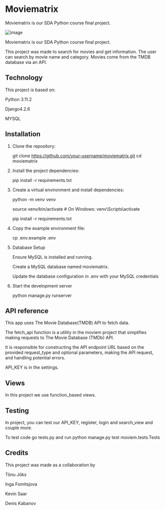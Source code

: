 # Moviematrix


Moviematrix is our SDA Python course final project.


![image](https://github.com/IngaFom/moviematrix/assets/144582845/4a45d56c-cecc-430c-a821-6e0d3381e297)


Moviematrix is our SDA Python course final project. 

This project was made to search for movies and get information.
The user can search by movie name and category.
Movies come from the TMDB database via an API.

## Technology

This project is based on:

Python 3.11.2

Django4.2.6

MYSQL

## Installation

1. Clone the repository:

   git clone https://github.com/your-username/moviematrix.git
   cd moviematrix

2. Install the project dependencies:

   pip install -r requirements.txt

3. Create a virtual environment and install dependencies:

   python -m venv venv


   source venv/bin/activate   # On Windows: venv\Scripts\activate


   pip install -r requirements.txt

4. Copy the example environment file:

   cp .env.example .env

5. Database Setup

   Ensure MySQL is installed and running.

   Create a MySQL database named moviematrix.

   Update the database configuration in .env with your MySQL credentials

6. Start the development server

   python manage.py runserver


## API reference

This app uses The Movie Database(TMDB) API to fetch data.

The fetch_api function is a utility in the moviem project that simplifies making requests to The Movie Database (TMDb)
API.

It is responsible for constructing the API endpoint URL based on the provided request_type and optional parameters,
making the API request, and handling potential errors.

API_KEY is in the settings.

## Views

In this project we use function_based views.

## Testing

In project, you can test our API_KEY, register, login and search_view and couple more.

To test code go tests.py and run python manage.py test moviem.tests.Tests

## Credits

This project was made as a collaboration by

Tõnu Jõks

Inga Fomitsjova

Kevin Saar

Denis Kabanov








